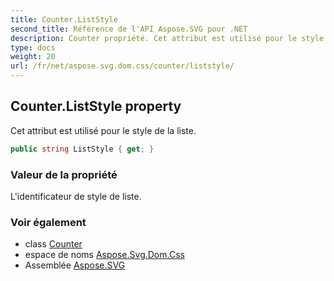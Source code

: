 ```yaml
---
title: Counter.ListStyle
second_title: Référence de l'API Aspose.SVG pour .NET
description: Counter propriété. Cet attribut est utilisé pour le style de la liste.
type: docs
weight: 20
url: /fr/net/aspose.svg.dom.css/counter/liststyle/
---
```

## Counter.ListStyle property

Cet attribut est utilisé pour le style de la liste.

```csharp
public string ListStyle { get; }
```

### Valeur de la propriété

L'identificateur de style de liste.

### Voir également

* class [Counter](../)
* espace de noms [Aspose.Svg.Dom.Css](../../counter/)
* Assemblée [Aspose.SVG](../../../)


